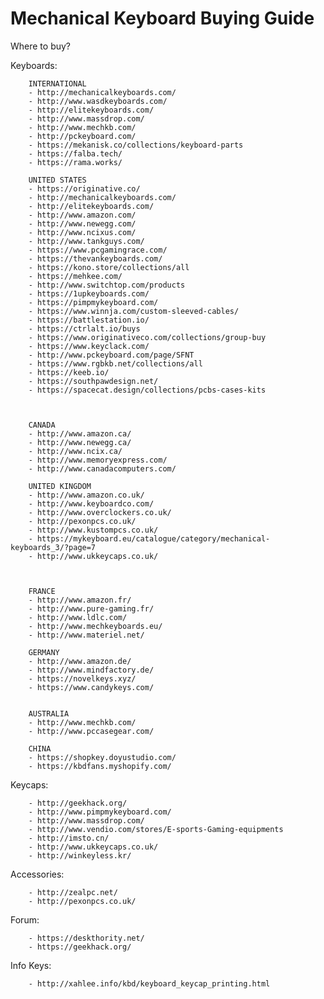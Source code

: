 # Mechanical Keyboard Buying Guide

Where to buy?
 
Keyboards:

        INTERNATIONAL
        - http://mechanicalkeyboards.com/
        - http://www.wasdkeyboards.com/
        - http://elitekeyboards.com/
        - http://www.massdrop.com/
        - http://www.mechkb.com/
        - http://pckeyboard.com/
        - https://mekanisk.co/collections/keyboard-parts
        - https://falba.tech/
        - https://rama.works/
 
        UNITED STATES
        - https://originative.co/
        - http://mechanicalkeyboards.com/
        - http://elitekeyboards.com/
        - http://www.amazon.com/
        - http://www.newegg.com/
        - http://www.ncixus.com/
        - http://www.tankguys.com/
        - https://www.pcgamingrace.com/ 
        - https://thevankeyboards.com/
        - https://kono.store/collections/all
        - https://mehkee.com/
        - http://www.switchtop.com/products
        - https://1upkeyboards.com/
        - https://pimpmykeyboard.com/
        - https://www.winnja.com/custom-sleeved-cables/
        - https://battlestation.io/
        - https://ctrlalt.io/buys
        - https://www.originativeco.com/collections/group-buy
        - https://www.keyclack.com/
        - http://www.pckeyboard.com/page/SFNT
        - https://www.rgbkb.net/collections/all
        - https://keeb.io/
        - https://southpawdesign.net/
        - https://spacecat.design/collections/pcbs-cases-kits


 
        CANADA
        - http://www.amazon.ca/
        - http://www.newegg.ca/
        - http://www.ncix.ca/
        - http://www.memoryexpress.com/
        - http://www.canadacomputers.com/
 
        UNITED KINGDOM
        - http://www.amazon.co.uk/
        - http://www.keyboardco.com/
        - http://www.overclockers.co.uk/
        - http://pexonpcs.co.uk/
        - http://www.kustompcs.co.uk/
        - https://mykeyboard.eu/catalogue/category/mechanical-keyboards_3/?page=7
        - http://www.ukkeycaps.co.uk/


 
        FRANCE
        - http://www.amazon.fr/
        - http://www.pure-gaming.fr/
        - http://www.ldlc.com/
        - http://www.mechkeyboards.eu/
        - http://www.materiel.net/
 
        GERMANY
        - http://www.amazon.de/
        - http://www.mindfactory.de/
        - https://novelkeys.xyz/
        - https://www.candykeys.com/

 
        AUSTRALIA
        - http://www.mechkb.com/
        - http://www.pccasegear.com/
        
        CHINA
        - https://shopkey.doyustudio.com/
        - https://kbdfans.myshopify.com/
 
Keycaps:

        - http://geekhack.org/
        - http://www.pimpmykeyboard.com/
        - http://www.massdrop.com/
        - http://www.vendio.com/stores/E-sports-Gaming-equipments
        - http://imsto.cn/
        - http://www.ukkeycaps.co.uk/
        - http://winkeyless.kr/
 
Accessories:

        - http://zealpc.net/
        - http://pexonpcs.co.uk/
        

Forum:

        - https://deskthority.net/
        - https://geekhack.org/
        

Info Keys:

        - http://xahlee.info/kbd/keyboard_keycap_printing.html
